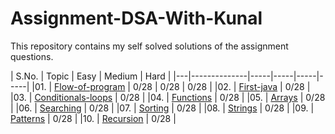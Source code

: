 # Assignment-DSA-With-Kunal
This repository contains my self solved solutions of the assignment questions.

| S.No. | Topic | Easy | Medium | Hard |
|---|--------------|-----|-----|-----|-----|
|01. | [Flow-of-program](/01-flow-of-program) | 0/28 | 0/28 | 0/28 |
|02. | [First-java](/02-first-java) | 0/28 |
|03. | [Conditionals-loops](/03-conditionals-loops) | 0/28 |
|04. | [Functions](/04-functions) | 0/28 |
|05. | [Arrays](/05-arrays) | 0/28 |
|06. | [Searching](/06-searching) | 0/28 |
|07. | [Sorting](/07-sorting) | 0/28 |
|08. | [Strings](/08-strings) | 0/28 |
|09. | [Patterns](/09-patterns) | 0/28 |
|10. | [Recursion](/10-recursion) | 0/28 |

